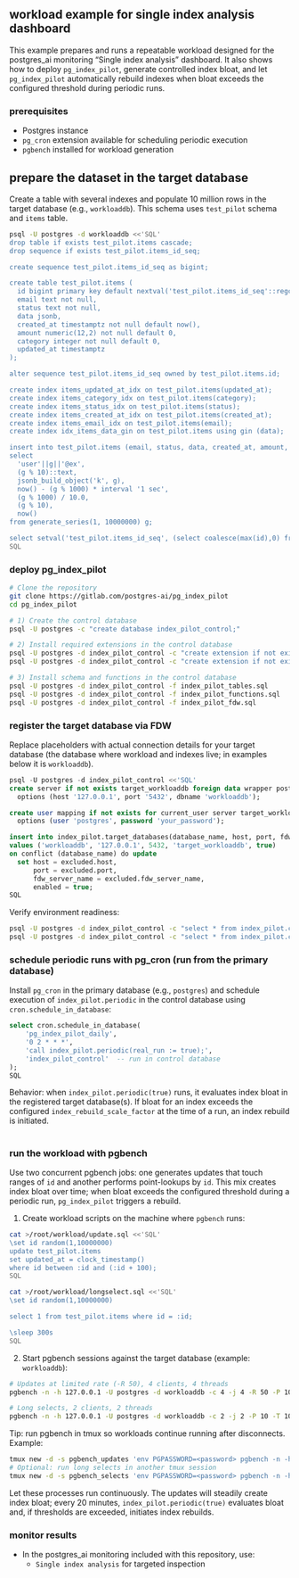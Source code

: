 ## workload example for single index analysis dashboard

This example prepares and runs a repeatable workload designed for the postgres_ai monitoring “Single index analysis” dashboard. It also shows how to deploy `pg_index_pilot`, generate controlled index bloat, and let `pg_index_pilot` automatically rebuild indexes when bloat exceeds the configured threshold during periodic runs.

### prerequisites

- Postgres instance
- `pg_cron` extension available for scheduling periodic execution
- `pgbench` installed for workload generation

## prepare the dataset in the target database

Create a table with several indexes and populate 10 million rows in the target database (e.g., `workloaddb`). This schema uses `test_pilot` schema and `items` table.

```bash
psql -U postgres -d workloaddb <<'SQL'
drop table if exists test_pilot.items cascade;
drop sequence if exists test_pilot.items_id_seq;

create sequence test_pilot.items_id_seq as bigint;

create table test_pilot.items (
  id bigint primary key default nextval('test_pilot.items_id_seq'::regclass),
  email text not null,
  status text not null,
  data jsonb,
  created_at timestamptz not null default now(),
  amount numeric(12,2) not null default 0,
  category integer not null default 0,
  updated_at timestamptz
);

alter sequence test_pilot.items_id_seq owned by test_pilot.items.id;

create index items_updated_at_idx on test_pilot.items(updated_at);
create index items_category_idx on test_pilot.items(category);
create index items_status_idx on test_pilot.items(status);
create index items_created_at_idx on test_pilot.items(created_at);
create index items_email_idx on test_pilot.items(email);
create index idx_items_data_gin on test_pilot.items using gin (data);

insert into test_pilot.items (email, status, data, created_at, amount, category, updated_at)
select
  'user'||g||'@ex',
  (g % 10)::text,
  jsonb_build_object('k', g),
  now() - (g % 1000) * interval '1 sec',
  (g % 1000) / 10.0,
  (g % 10),
  now()
from generate_series(1, 10000000) g;

select setval('test_pilot.items_id_seq', (select coalesce(max(id),0) from test_pilot.items));
SQL
```

### deploy pg_index_pilot

```bash
# Clone the repository
git clone https://gitlab.com/postgres-ai/pg_index_pilot
cd pg_index_pilot

# 1) Create the control database
psql -U postgres -c "create database index_pilot_control;"

# 2) Install required extensions in the control database
psql -U postgres -d index_pilot_control -c "create extension if not exists postgres_fdw;"
psql -U postgres -d index_pilot_control -c "create extension if not exists dblink;"

# 3) Install schema and functions in the control database
psql -U postgres -d index_pilot_control -f index_pilot_tables.sql
psql -U postgres -d index_pilot_control -f index_pilot_functions.sql
psql -U postgres -d index_pilot_control -f index_pilot_fdw.sql
```

### register the target database via FDW

Replace placeholders with actual connection details for your target database (the database where workload and indexes live; in examples below it is `workloaddb`).

```sql
psql -U postgres -d index_pilot_control <<'SQL'
create server if not exists target_workloaddb foreign data wrapper postgres_fdw
  options (host '127.0.0.1', port '5432', dbname 'workloaddb');

create user mapping if not exists for current_user server target_workloaddb
  options (user 'postgres', password 'your_password');

insert into index_pilot.target_databases(database_name, host, port, fdw_server_name, enabled)
values ('workloaddb', '127.0.0.1', 5432, 'target_workloaddb', true)
on conflict (database_name) do update
  set host = excluded.host,
      port = excluded.port,
      fdw_server_name = excluded.fdw_server_name,
      enabled = true;
SQL
```

Verify environment readiness:

```bash
psql -U postgres -d index_pilot_control -c "select * from index_pilot.check_fdw_security_status();"
psql -U postgres -d index_pilot_control -c "select * from index_pilot.check_environment();"
```

### schedule periodic runs with pg_cron (run from the primary database)

Install `pg_cron` in the primary database (e.g., `postgres`) and schedule execution of `index_pilot.periodic` in the control database using `cron.schedule_in_database`:

```sql
select cron.schedule_in_database(
    'pg_index_pilot_daily',
    '0 2 * * *',
    'call index_pilot.periodic(real_run := true);',
    'index_pilot_control'  -- run in control database
);
SQL
```

Behavior: when `index_pilot.periodic(true)` runs, it evaluates index bloat in the registered target database(s). If bloat for an index exceeds the configured `index_rebuild_scale_factor` at the time of a run, an index rebuild is initiated.

#

### run the workload with pgbench

Use two concurrent pgbench jobs: one generates updates that touch ranges of `id` and another performs point-lookups by `id`. This mix creates index bloat over time; when bloat exceeds the configured threshold during a periodic run, `pg_index_pilot` triggers a rebuild.

1) Create workload scripts on the machine where `pgbench` runs:

```bash
cat >/root/workload/update.sql <<'SQL'
\set id random(1,10000000)
update test_pilot.items
set updated_at = clock_timestamp()
where id between :id and (:id + 100);
SQL

cat >/root/workload/longselect.sql <<'SQL'
\set id random(1,10000000)

select 1 from test_pilot.items where id = :id;

\sleep 300s
SQL
```

2) Start pgbench sessions against the target database (example: `workloaddb`):

```bash
# Updates at limited rate (-R 50), 4 clients, 4 threads
pgbench -n -h 127.0.0.1 -U postgres -d workloaddb -c 4 -j 4 -R 50 -P 10 -T 1000000000 -f /root/workload/update.sql

# Long selects, 2 clients, 2 threads
pgbench -n -h 127.0.0.1 -U postgres -d workloaddb -c 2 -j 2 -P 10 -T 1000000000 -f /root/workload/longselect.sql
```

Tip: run pgbench in tmux so workloads continue running after disconnects. Example:

```bash
tmux new -d -s pgbench_updates 'env PGPASSWORD=<password> pgbench -n -h 127.0.0.1 -U postgres -d workloaddb -c 4 -j 4 -R 50 -P 10 -T 1000000000 -f /root/workload/update.sql'
# Optional: run long selects in another tmux session
tmux new -d -s pgbench_selects 'env PGPASSWORD=<password> pgbench -n -h 127.0.0.1 -U postgres -d workloaddb -c 2 -j 2 -P 10 -T 1000000000 -f /root/workload/longselect.sql'
```

Let these processes run continuously. The updates will steadily create index bloat; every 20 minutes, `index_pilot.periodic(true)` evaluates bloat and, if thresholds are exceeded, initiates index rebuilds.

### monitor results

- In the postgres_ai monitoring included with this repository, use:
  - `Single index analysis` for targeted inspection


